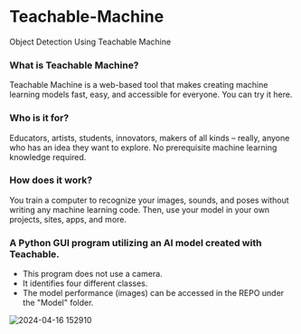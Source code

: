# Teachable-Machine
Object Detection Using Teachable Machine
### What is Teachable Machine?
Teachable Machine is a web-based tool that makes creating machine learning models fast, easy, and accessible for everyone. You can try it here.

### Who is it for?
Educators, artists, students, innovators, makers of all kinds – really, anyone who has an idea they want to explore. No prerequisite machine learning knowledge required.

### How does it work?
You train a computer to recognize your images, sounds, and poses without writing any machine learning code. Then, use your model in your own projects, sites, apps, and more.

### A Python GUI program utilizing an AI model created with Teachable. 
- This program does not use a camera. 
- It identifies four different classes. 
- The model performance (images) can be accessed in the REPO under the "Model" folder.

![2024-04-16 152910](https://github.com/user-attachments/assets/13cf4b5e-9e26-4a8d-b371-55da686d64cc)
